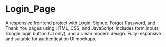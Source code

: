 # Login_Page
A responsive frontend project with Login, Signup, Forgot Password, and Thank You pages using HTML, CSS, and JavaScript. Includes form inputs, Google login button (UI only), and a clean modern design. Fully responsive and suitable for authentication UI mockups.

